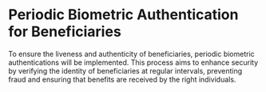 # Periodic Biometric Authentication for Beneficiaries

To ensure the liveness and authenticity of beneficiaries, periodic biometric authentications will be implemented. This process aims to enhance security by verifying the identity of beneficiaries at regular intervals, preventing fraud and ensuring that benefits are received by the right individuals.
